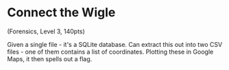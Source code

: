 # Connect the Wigle
(Forensics, Level 3, 140pts)

Given a single file - it's a SQLite database. Can extract this out into two CSV files - one of them contains a list of coordinates.
Plotting these in Google Maps, it then spells out a flag.
